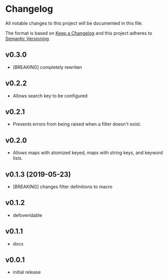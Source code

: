 # Changelog

All notable changes to this project will be documented in this file.

The format is based on [Keep a Changelog](http://keepachangelog.com/en/1.0.0/)
and this project adheres to [Semantic Versioning](http://semver.org/spec/v2.0.0.html).

## v0.3.0

- [BREAKING] completely rewriten

## v0.2.2

- Allows search key to be configured

## v0.2.1

- Prevents errors from being raised when a filter doesn't exist.

## v0.2.0

- Allows maps with atomized keyed, maps with string keys, and keyword lists.

## v0.1.3 (2019-05-23)

- [BREAKING] changes filter definitions to macro

## v0.1.2

- defoveridable

## v0.1.1

- docs

## v0.0.1

- initial release
